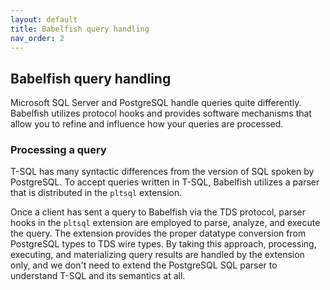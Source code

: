```yaml
---
layout: default
title: Babelfish query handling
nav_order: 2
---
```


## Babelfish query handling

Microsoft SQL Server and PostgreSQL handle queries quite 
differently. Babelfish utilizes protocol hooks and provides software
mechanisms that allow you to refine and influence how your queries are processed.


### Processing a query

T-SQL has many syntactic differences from the version of SQL spoken by PostgreSQL. To 
accept queries written in T-SQL, Babelfish utilizes a parser that is distributed in 
the `pltsql` extension. 

Once a client has sent a query to Babelfish via the TDS protocol, parser hooks in the <code>pltsql</code> 
extension are employed to parse, analyze, and execute the query. The extension provides the proper datatype 
conversion from PostgreSQL types to TDS wire types. By taking this approach, processing, executing, 
and materializing query results are handled by the extension only, and we don't need to extend the 
PostgreSQL SQL parser to understand T-SQL and its semantics at all.

